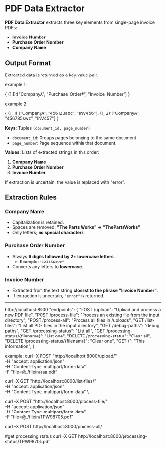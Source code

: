 # PDF Data Extractor

**PDF Data Extractor** extracts three key elements from single-page invoice PDFs:  
- **Invoice Number**  
- **Purchase Order Number**  
- **Company Name**  

## Output Format
Extracted data is returned as a key:value pair.

example 1:

{
(1,1):["CompanyA", "Purchase_Order#", "Invoice_Number"]
}

example 2:

{
    (1, 1):["CompanyA", "456123abc", "INV456"],
    (1, 2):["CompanyA", "456785swz", "INV457"]
}


**Keys**: Tuples `(document_id, page_number)`  
  - `document_id`: Groups pages belonging to the same document.  
  - `page_number`: Page sequence within that document.  

**Values**: Lists of extracted strings in this order:  
  1. **Company Name**  
  2. **Purchase Order Number**  
  3. **Invoice Number**  

If extraction is uncertain, the value is replaced with "error".


## Extraction Rules
### Company Name
- Capitalization is retained.  
- Spaces are removed: **"The Parts Works" → "ThePartsWorks"**  
- Only letters; **no special characters**.  

### Purchase Order Number
- Always **6 digits followed by 2+ lowercase letters**.  
  - Example: `"123456swz"`  
- Converts any letters to **lowercase**.  

### Invoice Number
- Extracted from the text string **closest to the phrase "Invoice Number"**.  
- If extraction is uncertain, `"error"` is returned.  

-------


http://localhost:8000
"endpoints": {
    "POST /upload": "Upload and process a new PDF file",
    "POST /process-file": "Process an existing file from the input directory",
    "POST /process-all": "Process all files in /uploads",
    "GET /list-files": "List all PDF files in the input directory",
    "GET /debug-paths": "debug paths",
    "GET /processing-status": "List all",
    "GET /processing-status/{filename}": "List one",
    "DELETE /processing-status": "Clear all",
    "DELETE /processing-status/{filename}": "Clear one",
    "GET /": "This information",
}

example:
curl -X POST "http://localhost:8000/upload/" \
     -H "accept: application/json" \
     -H "Content-Type: multipart/form-data" \
     -F "file=@./filein/aaa.pdf"

curl -X GET "http://localhost:8000/list-files/" \
     -H "accept: application/json" \
     -H "Content-Type: multipart/form-data" \


curl -X POST "http://localhost:8000/process-file/" \
     -H "accept: application/json" \
     -H "Content-Type: multipart/form-data" \
     -F "file=@./filein/TPW98705.pdf"

curl -X POST http://localhost:8000/process-all/

#get processing status
curl -X GET http://localhost:8000/processing-status/TPW98705.pdf